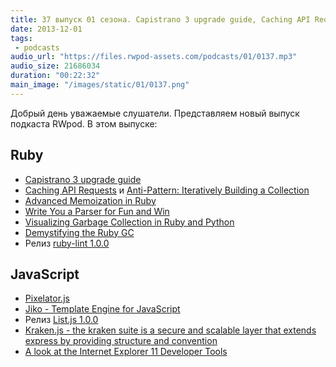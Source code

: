```yaml
---
title: 37 выпуск 01 сезона. Capistrano 3 upgrade guide, Caching API Requests, Pixelator.js, Kraken.js и прочее
date: 2013-12-01
tags:
 - podcasts
audio_url: "https://files.rwpod-assets.com/podcasts/01/0137.mp3"
audio_size: 21686034
duration: "00:22:32"
main_image: "/images/static/01/0137.png"
---
```


Добрый день уважаемые слушатели. Представляем новый выпуск подкаста RWpod. В этом выпуске:

## Ruby

 - [Capistrano 3 upgrade guide](https://semaphoreapp.com/blog/2013/11/26/capistrano-3-upgrade-guide.html)
 - [Caching API Requests](http://robots.thoughtbot.com/caching-api-requests/) и [Anti-Pattern: Iteratively Building a Collection](http://robots.thoughtbot.com/iteration-as-an-anti-pattern/)
 - [Advanced Memoization in Ruby](http://gavinmiller.io/2013/advanced-memoization-in-ruby/)
 - [Write You a Parser for Fun and Win](http://viget.com/extend/write-you-a-parser-for-fun-and-win)
 - [Visualizing Garbage Collection in Ruby and Python](http://patshaughnessy.net/2013/10/24/visualizing-garbage-collection-in-ruby-and-python)
 - [Demystifying the Ruby GC](http://samsaffron.com/archive/2013/11/22/demystifying-the-ruby-gc)
 - Релиз [ruby-lint 1.0.0](https://github.com/YorickPeterse/ruby-lint/releases/tag/1.0.0)

## JavaScript

 - [Pixelator.js](http://iammerrick.github.io/pixelator.js/)
 - [Jiko - Template Engine for JavaScript](http://jiko.neoname.eu/)
 - Релиз [List.js 1.0.0](http://listjs.com/)
 - [Kraken.js - the kraken suite is a secure and scalable layer that extends express by providing structure and convention](http://krakenjs.com/)
 - [A look at the Internet Explorer 11 Developer Tools](http://eclipsesource.com/blogs/2013/11/25/a-look-at-the-internet-explorer-11-developer-tools/)


